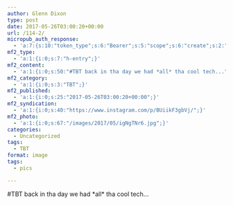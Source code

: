 ```yaml
---
author: Glenn Dixon
type: post
date: 2017-05-26T03:00:20+00:00
url: /114-2/
micropub_auth_response:
  - 'a:7:{s:10:"token_type";s:6:"Bearer";s:5:"scope";s:6:"create";s:2:"me";s:28:"https://glenn.thedixons.net/";s:9:"issued_by";s:55:"https://glenn.thedixons.net/wp-json/indieauth/1.0/token";s:9:"client_id";s:23:"https://ownyourgram.com";s:9:"issued_at";i:1532300352;s:4:"user";i:1;}'
mf2_type:
  - 'a:1:{i:0;s:7:"h-entry";}'
mf2_content:
  - 'a:1:{i:0;s:50:"#TBT back in tha day we had *all* tha cool tech...";}'
mf2_category:
  - 'a:1:{i:0;s:3:"TBT";}'
mf2_published:
  - 'a:1:{i:0;s:25:"2017-05-26T03:00:20+00:00";}'
mf2_syndication:
  - 'a:1:{i:0;s:40:"https://www.instagram.com/p/BUiikF3gbVj/";}'
mf2_photo:
  - 'a:1:{i:0;s:67:"/images/2017/05/igNgTNr6.jpg";}'
categories:
  - Uncategorized
tags:
  - TBT
format: image
tags:
  - pics

---
```

#TBT back in tha day we had \*all\* tha cool tech&#8230;